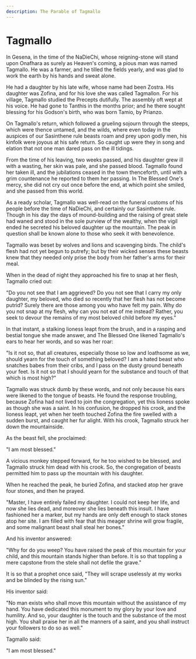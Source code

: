 ```yaml
---
description: The Parable of Tagmallo
---
```


# Tagmallo

In Gesena, in the time of the NaDieChi, whose reigning-stone will stand upon Onafhara as surely as Heaven's coming, a pious man was named Tagmallo. He was a farmer, and he tilled the fields yearly, and was glad to work the earth by his hands and sweat alone.&#x20;

He had a daughter by his late wife, whose name had been Zostra. His daughter was Zofina, and for his love she was called Tagmallon. For his village, Tagmallo studied the Precepts dutifully. The assembly oft wept at his voice. He had gone to Tanthis in the months prior; and he there sought blessing for his Godson's birth, who was born Tamio, by Prianzo.&#x20;

On Tagmallo's return, which followed a grueling sojourn through the steeps, which were thence untamed, and the wilds, where even today in the auspices of our Sasinthene rule beasts roam and prey upon godly men, his kinfolk were joyous at his safe return. So caught up were they in song and elation that not one man dared pass on the ill tidings.

From the time of his leaving, two weeks passed, and his daughter grew ill with a wasting, her skin was pale, and she passed blood. Tagmallo found her taken ill, and the jubilations ceased in the town thenceforth, until with a grim countenance he reported to them her passing. In The Blessed One's mercy, she did not cry out once before the end, at which point she smiled, and she passed from this world.

As a ready scholar, Tagmallo was well-read on the funeral customs of his people before the time of NaDieChi, and certainly our Sasinthene rule. Though in his day the days of mound-building and the raising of great stele had waned and stood in the sole purview of the wealthy, when the vigil ended he secreted his beloved daughter up the mountain. The peak in question shall be known alone to those who seek it with benevolence.

Tagmallo was beset by wolves and lions and scavenging birds. The child's flesh had not yet begun to putrefy; but by their wicked senses these beasts knew that they needed only prise the body from her father's arms for their meal.

When in the dead of night they approached his fire to snap at her flesh, Tagmallo cried out:

"Do you not see that I am aggrieved? Do you not see that I carry my only daughter, my beloved, who died so recently that her flesh has not become putrid? Surely there are those among you who have felt my pain. Why do you not snap at my flesh, why can you not eat of me instead? Rather, you seek to devour the remains of my most beloved child before my eyes."

In that instant, a stalking lioness leapt from the brush, and in a rasping and bestial tongue she made answer, and The Blessed One likened Tagmallo's ears to hear her words, and so was her roar:

"Is it not so, that all creatures, especially those so low and loathsome as we, should yearn for the touch of something beloved? I am a hated beast who snatches babes from their cribs, and I pass on the dusty ground beneath your feet. Is it not so that I should yearn for the substance and touch of that which is most high?"

Tagmallo was struck dumb by these words, and not only because his ears were likened to the tongue of beasts. He found the response troubling, because Zofina had not lived to join the congregation, yet this lioness spoke as though she was a saint. In his confusion, he dropped his crook, and the lioness leapt, yet when her teeth touched Zofina the fire swelled with a sudden burst, and caught her fur alight. With his crook, Tagmallo struck her down the mountainside.&#x20;

As the beast fell, she proclaimed:

"I am most blessed."

A vicious monkey stepped forward, for he too wished to be blessed, and Tagmallo struck him dead with his crook. So, the congregation of beasts permitted him to pass up the mountain with his daughter.&#x20;

When he reached the peak, he buried Zofina, and stacked atop her grave four stones, and then he prayed.

"Master, I have entirely failed my daughter. I could not keep her life, and now she lies dead, and moreover she lies beneath this insult. I have fashioned her a marker, but my hands are only deft enough to stack stones atop her site. I am filled with fear that this meager shrine will grow fragile, and some malignant beast shall steal her bones."

And his inventor answered:

"Why for do you weep? You have raised the peak of this mountain for your child, and this mountain stands higher than before. It is so that toppling a mere capstone from the stele shall not defile the grave."

It is so that a prophet once said, "They will scrape uselessly at my works and be blinded by the rising sun."

His inventor said:

"No man exists who shall move this mountain without the assistance of my hand. You have dedicated this monument to my glory by your love and humility. And so, your daughter is the touch and the substance of the most high. You shall praise her in all the manners of a saint, and you shall instruct your followers to do so as well."

Tagmallo said:

"I am most blessed."
